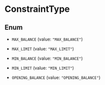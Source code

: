

# ConstraintType

## Enum


* `MAX_BALANCE` (value: `"MAX_BALANCE"`)

* `MAX_LIMIT` (value: `"MAX_LIMIT"`)

* `MIN_BALANCE` (value: `"MIN_BALANCE"`)

* `MIN_LIMIT` (value: `"MIN_LIMIT"`)

* `OPENING_BALANCE` (value: `"OPENING_BALANCE"`)



